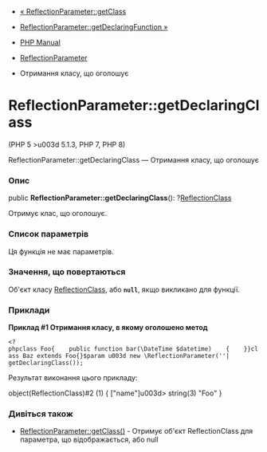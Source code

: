 - [« ReflectionParameter::getClass](reflectionparameter.getclass.md)
- [ReflectionParameter::getDeclaringFunction
»](reflectionparameter.getdeclaringfunction.md)

- [PHP Manual](index.md)
- [ReflectionParameter](class.reflectionparameter.md)
- Отримання класу, що оголошує

# ReflectionParameter::getDeclaringClass

(PHP 5 \>u003d 5.1.3, PHP 7, PHP 8)

ReflectionParameter::getDeclaringClass — Отримання класу, що оголошує

### Опис

public **ReflectionParameter::getDeclaringClass**():
?[ReflectionClass](class.reflectionclass.md)

Отримує клас, що оголошує.

### Список параметрів

Ця функція не має параметрів.

### Значення, що повертаються

Об'єкт класу [ReflectionClass](class.reflectionclass.md), або
**`null`**, якщо викликано для функції.

### Приклади

**Приклад #1 Отримання класу, в якому оголошено метод**

`<?phpclass Foo{    public function bar(\DateTime $datetime)    {    }}class Baz extends Foo{}$param u003d new \ReflectionParameter(''| getDeclaringClass()); `

Результат виконання цього прикладу:

object(ReflectionClass)#2 (1) {
["name"]u003d>
string(3) "Foo"
}

### Дивіться також

- [ReflectionParameter::getClass()](reflectionparameter.getclass.md) -
Отримує об'єкт ReflectionClass для параметра, що відображається, або null

